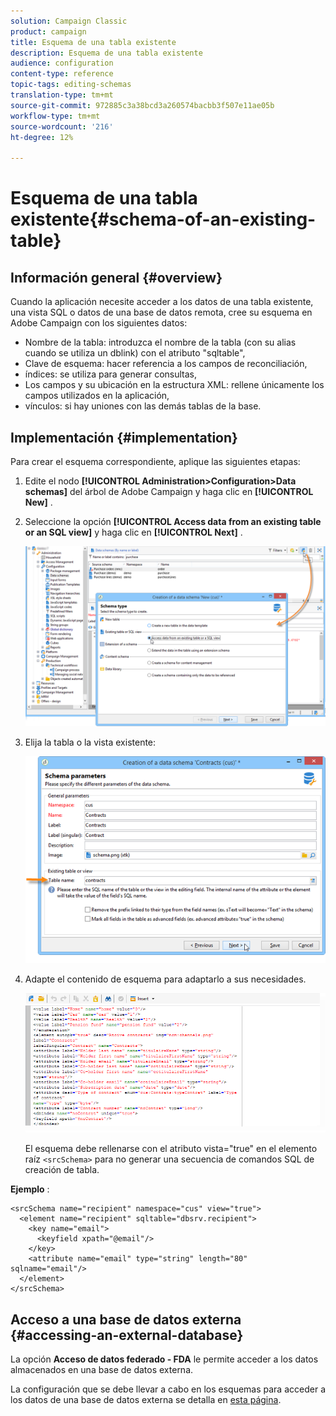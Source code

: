 ```yaml
---
solution: Campaign Classic
product: campaign
title: Esquema de una tabla existente
description: Esquema de una tabla existente
audience: configuration
content-type: reference
topic-tags: editing-schemas
translation-type: tm+mt
source-git-commit: 972885c3a38bcd3a260574bacbb3f507e11ae05b
workflow-type: tm+mt
source-wordcount: '216'
ht-degree: 12%

---
```



# Esquema de una tabla existente{#schema-of-an-existing-table}

## Información general {#overview}

Cuando la aplicación necesite acceder a los datos de una tabla existente, una vista SQL o datos de una base de datos remota, cree su esquema en Adobe Campaign con los siguientes datos:

* Nombre de la tabla: introduzca el nombre de la tabla (con su alias cuando se utiliza un dblink) con el atributo &quot;sqltable&quot;,
* Clave de esquema: hacer referencia a los campos de reconciliación,
* índices: se utiliza para generar consultas,
* Los campos y su ubicación en la estructura XML: rellene únicamente los campos utilizados en la aplicación,
* vínculos: si hay uniones con las demás tablas de la base.

## Implementación {#implementation}

Para crear el esquema correspondiente, aplique las siguientes etapas:

1. Edite el nodo **[!UICONTROL Administration>Configuration>Data schemas]** del árbol de Adobe Campaign y haga clic en **[!UICONTROL New]** .
1. Seleccione la opción **[!UICONTROL Access data from an existing table or an SQL view]** y haga clic en **[!UICONTROL Next]** .

   ![](assets/s_ncs_configuration_extand_a_schema.png)

1. Elija la tabla o la vista existente:

   ![](assets/s_ncs_configuration_select_table.png)

1. Adapte el contenido de esquema para adaptarlo a sus necesidades.

   ![](assets/s_ncs_configuration_view_create_schema.png)

   El esquema debe rellenarse con el atributo vista=&quot;true&quot; en el elemento raíz `<srcSchema>` para no generar una secuencia de comandos SQL de creación de tabla.

**Ejemplo** :

```
<srcSchema name="recipient" namespace="cus" view="true">
  <element name="recipient" sqltable="dbsrv.recipient">
    <key name="email">
      <keyfield xpath="@email"/>
    </key>   
    <attribute name="email" type="string" length="80" sqlname="email"/>
  </element>
</srcSchema>
```

## Acceso a una base de datos externa {#accessing-an-external-database}

La opción **Acceso de datos federado - FDA** le permite acceder a los datos almacenados en una base de datos externa.

La configuración que se debe llevar a cabo en los esquemas para acceder a los datos de una base de datos externa se detalla en [esta página](../../installation/using/creating-data-schema.md).
